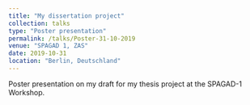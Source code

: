```yaml
---
title: "My dissertation project"
collection: talks
type: "Poster presentation"
permalink: /talks/Poster-31-10-2019
venue: "SPAGAD 1, ZAS"
date: 2019-10-31
location: "Berlin, Deutschland"
---
```

Poster presentation on my draft for my thesis project at the SPAGAD-1 Workshop.